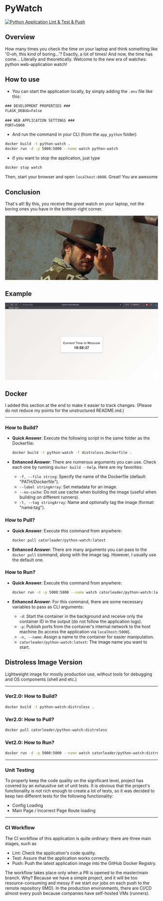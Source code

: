 # PyWatch

[![Python Application Lint & Test & Push](https://github.com/CatOrLeader/S25-core-course-labs/actions/workflows/app_python.yml/badge.svg?branch=lab3)](https://github.com/CatOrLeader/S25-core-course-labs/actions/workflows/app_python.yml)

## Overview

How many times you check the time on your laptop and think something like 'O-oh, this kind of boring...'?
Exactly, a lot of times! And now, the time has come... Literally and theoretically. Welcome to the
new era of watches: python web-application watch!

## How to use

* You can start the application locally, by simply adding the `.env` file like this:

```.env
### DEVELOPMENT PROPERTIES ###
FLASK_DEBUG=False

### WEB APPLICATION SETTINGS ###
PORT=5000
```

* And run the command in your CLI (from the `app_python` folder)

```bash
docker build -t python-watch .
docker run -d -p 5000:5000 --name watch python-watch
```

* if you want to stop the application, just type

```bash
docker stop watch
```

Then, start your browser and open `localhost:8080`. Great! You are awesome

## Conclusion

That's all! By this, you receive the _great_ watch on your laptop, not the boring ones you have
in the bottom-right corner.

![img.png](res/cowboy.png)

## Example

![application.png](res/application.png)

## Docker

I added this section at the end to make it easier to track changes. (Please do not reduce my points for the unstructured
README.md.)

---

### How to Build?

* **Quick Answer**: Execute the following script in the same folder as the Dockerfile:

  ```bash
  docker build -t python-watch -f distroless.Dockerfile .
  ```

* **Enhanced Answer**: There are numerous arguments you can use. Check each one by running `docker build --help`. Here
  are my favorites:

  * `-f, --file string`: Specify the name of the Dockerfile (default: "PATH/Dockerfile").
  * `--label stringArray`: Set metadata for an image.
  * `--no-cache`: Do not use cache when building the image (useful when building on different runners).
  * `-t, --tag stringArray`: Name and optionally tag the image (format: "name:tag").

### How to Pull?

* **Quick Answer**: Execute this command from anywhere:

  ```bash
  docker pull catorleader/python-watch:latest
  ```

* **Enhanced Answer**: There are many arguments you can pass to the `docker pull` command, along with the image tag.
  However, I usually use the default one.

### How to Run?

* **Quick Answer**: Execute this command from anywhere:

  ```bash
  docker run -d -p 5000:5000 --name watch catorleader/python-watch:latest
  ```

* **Enhanced Answer**: For this command, there are some necessary variables to pass as CLI arguments:

  * `-d`: Start the container in the background and receive only the container ID in the output (do not follow the
    application logs).
  * `-p`: Publish ports from the container's internal network to the host machine (to access the application
    via `localhost:5000`).
  * `-n, --name`: Assign a name to the container for easier manipulation.
  * `catorleader/python-watch:latest`: The image name you want to start.

## Distroless Image Version

Lightweight image for mostly production use, without tools for debugging and OS components (shell and etc.)

---

### Ver2.0: How to Build?

  ```bash
  docker build -t python-watch:distroless .
  ```

### Ver2.0: How to Pull?

  ```bash
  docker pull catorleader/python-watch:distroless
  ```

### Vet2.0: How to Run?

  ```bash
  docker run -d -p 5000:5000 --name watch catorleader/python-watch:distroless
  ```

---

### Unit Testing

To properly keep the code quality on the significant level, project has covered by an exhausitve set of unit tests.
It is obvious that the project's functionality is not rich enough to create a lot of tests, so it was decided to
keep two different tests for the following functionality:

* Config Loading
* Main Page / Incorrect Page Route loading

---

### CI Workflow

The CI workflow of this application is quite ordinary: there are three main stages, such as

* Lint: Check the application's code quality.
* Test: Assure that the application works correctly.
* Push: Push the latest application image into the GitHub Docker Registry.

The workflow takes place only when a PR is opened to the master/main branch. Why? Because we have a simple project,
and it will be too resource-consuming and messy if we start our jobs on each push to the remote repository (IMO).
In the production environments, there are CI/CD almost every push because companies have self-hosted VMs (runners).
